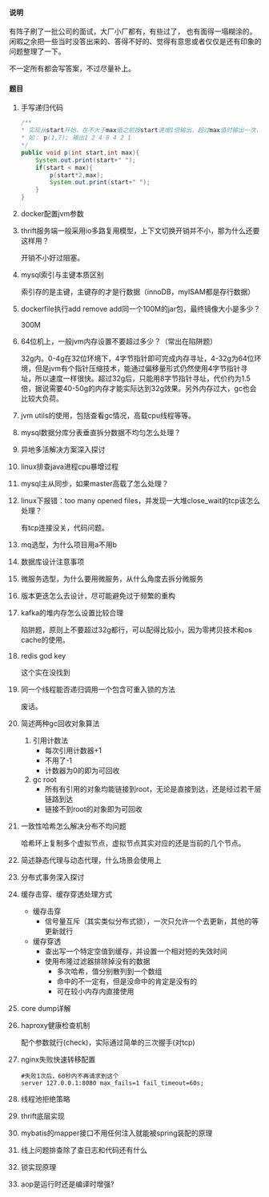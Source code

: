 #### 说明

有阵子刷了一批公司的面试，大厂小厂都有，有些过了， 也有面得一塌糊涂的。闲暇之余把一些当时没答出来的、答得不好的、觉得有意思或者仅仅是还有印象的问题整理了一下。

不一定所有都会写答案，不过尽量补上。

#### 题目

1. 手写递归代码

   ```java
   /**
   * 实现从start开始，在不大于max值之前按start递增1倍输出，超过max值时输出一次，再逆序输出至start。
   * 如： p(1,7); 输出1 2 4 8 4 2 1
   */
   public void p(int start,int max){
       System.out.print(start+" ");
       if(start < max){
           p(start*2,max);
           System.out.print(start+" ");
       }
   }
   ```

   

2. docker配置jvm参数

3. thrift服务端一般采用io多路复用模型，上下文切换开销并不小，那为什么还要这样用？

   开销不小好过阻塞。

4. mysql索引与主键本质区别

   索引存的是主键，主键存的才是行数据（innoDB，myISAM都是存行数据）

5. dockerfile执行add remove add同一个100M的jar包，最终镜像大小是多少？

   300M

6. 64位机上，一般jvm内存设置不要超过多少？（常出在陷阱题）

   32g内。0-4g在32位环境下，4字节指针即可完成内存寻址，4-32g为64位环境，但是jvm有个指针压缩技术，能通过偏移量形式仍然使用4字节指针寻址，所以速度一样很快。超过32g后，只能用8字节指针寻址，代价约为1.5倍，据说需要40-50g的内存才能实际达到32g效果。另外内存过大，gc也会比较大负荷。

7. jvm utils的使用，包括查看gc情况，高载cpu线程等等。

8. mysql数据分库分表垂直拆分数据不均匀怎么处理？

9. 异地多活解决方案深入探讨

10. linux排查java进程cpu暴增过程

11. mysql主从同步，如果master高载了怎么处理？

12. linux下报错：too many opened files，并发现一大堆close_wait的tcp该怎么处理？

    有tcp连接没关，代码问题。

13. mq选型，为什么项目用a不用b

14. 数据库设计注意事项

15. 微服务选型，为什么要用微服务，从什么角度去拆分微服务

16. 版本更迭怎么去设计，尽可能避免过于频繁的重构

17. kafka的堆内存怎么设置比较合理

    陷阱题，原则上不要超过32g都行，可以配得比较小，因为零拷贝技术和os cache的使用。

18. redis god key

    这个实在没找到

19. 同一个线程能否递归调用一个包含可重入锁的方法

    废话。

20. 简述两种gc回收对象算法

    1. 引用计数法
       - 每次引用计数器+1
       - 不用了-1
       - 计数器为0的即为可回收
    2. gc root
       - 所有有引用的对象均能链接到root，无论是直接到达，还是经过若干层链路到达
       - 链接不到root的对象即为可回收

21. 一致性哈希怎么解决分布不均问题

    哈希环上复制多个虚拟节点，虚拟节点其实对应的还是当前的几个节点。

22. 简述静态代理与动态代理，什么场景会使用上

23. 分布式事务深入探讨

24. 缓存击穿、缓存穿透处理方式

    - 缓存击穿
      - 信号量互斥（其实类似分布式锁），一次只允许一个去更新，其他的等更新就行
    - 缓存穿透
      - 查出写一个特定空值到缓存，并设置一个相对短的失效时间
      - 使用布隆过滤器排除掉没有的数据
        - 多次哈希，值分别散列到一个数组
        - 命中的不一定有，但是没命中的肯定是没有的
        - 可在较小内存内直接使用

25. core dump详解

26. haproxy健康检查机制

    配个参数就行(check)，实际通过简单的三次握手(对tcp)

27. nginx失败快速转移配置

    ```nginx
    #失败1次后，60秒内不再请求到这个
    server 127.0.0.1:8080 max_fails=1 fail_timeout=60s;
    ```

    

28. 线程池拒绝策略

29. thrift底层实现

30. mybatis的mapper接口不用任何注入就能被spring装配的原理

31. 线上问题排查除了查日志和代码还有什么

32. 锁实现原理

33. aop是运行时还是编译时增强?